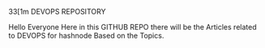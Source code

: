 33[1m                               DEVOPS REPOSITORY 


Hello Everyone 
Here in this GITHUB REPO there will be the Articles related to DEVOPS for hashnode Based on the Topics.
